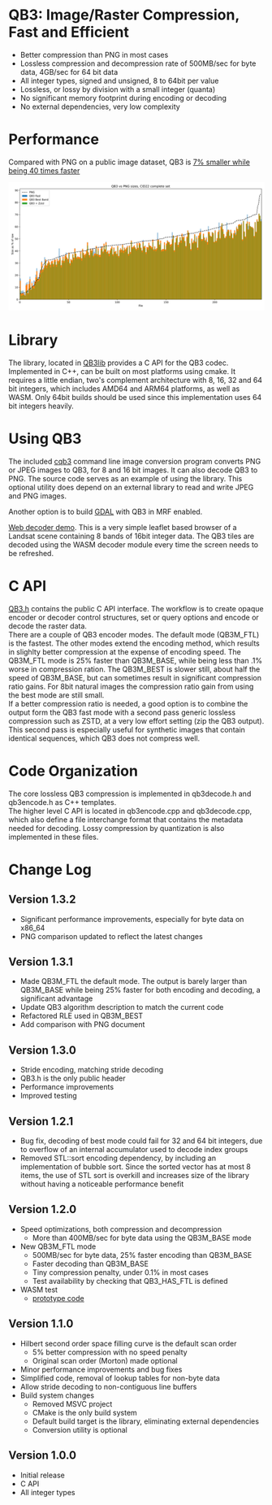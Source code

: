 # QB3: Image/Raster Compression, Fast and Efficient 

- Better compression than PNG in most cases
- Lossless compression and decompression rate of 500MB/sec for byte data, 4GB/sec for 64 bit data
- All integer types, signed and unsigned, 8 to 64bit per value
- Lossless, or lossy by division with a small integer (quanta)
- No significant memory footprint during encoding or decoding
- No external dependencies, very low complexity

# Performance
Compared with PNG on a public image dataset, QB3 is 
[7% smaller while being 40 times faster](performance/performance.md)

![Compression vs PNG](performance/CID22_QB3vsPNG.svg)

# Library
The library, located in [QB3lib](QB3lib) provides a C API for the QB3 codec.
Implemented in C++, can be built on most platforms using cmake.
It requires a little endian, two's complement architecture with 8, 16, 32 
and 64 bit integers, which includes AMD64 and ARM64 platforms, as well as WASM.
Only 64bit builds should be used since this implementation uses 64 bit integers heavily.

# Using QB3
The included [cqb3](doc/cqb3.md) command line image conversion program converts PNG 
or JPEG images to QB3, for 8 and 16 bit images. It can also decode QB3 to PNG.
The source code serves as an example of using the library.
This optional utility does depend on an external library to read and write 
JPEG and PNG images.

Another option is to build [GDAL](https://github.com/OSGeo/GDAL) with
QB3 in MRF enabled.

[Web decoder demo](https://lucianpls.github.io/QB3/). This is a very simple leaflet 
based browser of a Landsat scene containing 8 bands of 16bit integer data. The QB3 tiles 
are decoded using the WASM decoder module every time the screen needs to be refreshed.

# C API
[QB3.h](QB3lib/QB3.h) contains the public C API interface.
The workflow is to create opaque encoder or decoder control structures, 
set or query options and encode or decode the raster data.  
There are a couple of QB3 encoder modes. The default mode (QB3M_FTL) is the fastest. 
The other modes extend the encoding method, which results in slighlty better 
compression at the expense of encoding speed. The QB3M_FTL mode is 25% faster 
than QB3M_BASE, while being less than .1% worse in compression ration. 
The QB3M_BEST is slower still, about half the speed of QB3M_BASE, but can 
sometimes result in significant compression ratio gains. For 8bit natural 
images the compression ratio gain from using the best mode are still small.  
If a better compression ratio is needed, a good option is to combine the output
form the QB3 fast mode with a second pass generic lossless compression such 
as ZSTD, at a very low effort setting (zip the QB3 output). This second pass 
is especially useful for synthetic images that contain identical sequences,
which QB3 does not compress well.

# Code Organization
The core lossless QB3 compression is implemented in qb3decode.h and qb3encode.h 
as C++ templates.  
The higher level C API is located in qb3encode.cpp and qb3decode.cpp,
which also define a file interchange format that contains the metadata needed 
for decoding. Lossy compression by quantization is also implemented in these files.

# Change Log

## Version 1.3.2
 - Significant performance improvements, especially for byte data on x86_64
 - PNG comparison updated to reflect the latest changes

## Version 1.3.1
- Made QB3M_FTL the default mode. The output is barely larger than QB3M_BASE 
 while being 25% faster for both encoding and decoding, a significant advantage
- Update QB3 algorithm description to match the current code
- Refactored RLE used in QB3M_BEST
- Add comparison with PNG document

## Version 1.3.0
- Stride encoding, matching stride decoding
- QB3.h is the only public header
- Performance improvements
- Improved testing

## Version 1.2.1
- Bug fix, decoding of best mode could fail for 32 and 64 bit integers, due to
overflow of an internal accumulator used to decode index groups
- Removed STL::sort encoding dependency, by including an implementation
of bubble sort. Since the sorted vector has at most 8 items, the use of STL
sort is overkill and increases size of the library without having a noticeable
performance benefit

## Version 1.2.0
- Speed optimizations, both compression and decompression
    - More than 400MB/sec for byte data using the QB3M_BASE mode
- New QB3M_FTL mode
	- 500MB/sec for byte data, 25% faster encoding than QB3M_BASE
    - Faster decoding than QB3M_BASE
 	- Tiny compression penalty, under 0.1% in most cases
  	- Test availability by checking that QB3_HAS_FTL is defined
- WASM test
    - [prototype code](attic/world.cpp)

## Version 1.1.0
- Hilbert second order space filling curve is the default scan order
    - 5% better compression with no speed penalty
    - Original scan order (Morton) made optional
- Minor performance improvements and bug fixes
- Simplified code, removal of lookup tables for non-byte data
- Allow stride decoding to non-contiguous line buffers
- Build system changes
    - Removed MSVC project
    - CMake is the only build system
    - Default build target is the library, eliminating external dependencies
    - Conversion utility is optional

## Version 1.0.0
- Initial release
- C API
- All integer types

